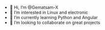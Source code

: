 - 👋 Hi, I’m @Gematsam-X
- 👀 I’m interested in Linux and electronic
- 🌱 I’m currently learning Python and Angular
- 💞️ I’m looking to collaborate on great projects

<!---
Gematsam-X/Gematsam-X is a ✨ special ✨ repository because its `README.md` (this file) appears on your GitHub profile.
You can click the Preview link to take a look at your changes.
--->
